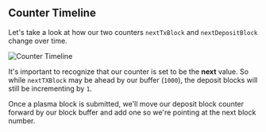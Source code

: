 ## Counter Timeline

Let's take a look at how our two counters `nextTxBlock` and `nextDepositBlock` change over time. 

![Counter Timeline](https://res.cloudinary.com/divzjiip8/image/upload/v1553810770/CounterTimeline_rfn71z.png)

It's important to recognize that our counter is set to be the **next** value. So while `nextTXBlock` may be ahead by our buffer (`1000`), the deposit blocks will still be incrementing by `1`. 

Once a plasma block is submitted, we'll move our deposit block counter forward by our block buffer and add one so we're pointing at the next block number. 